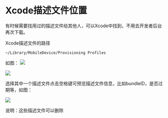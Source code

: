 # Xcode描述文件位置
有时候需要找用过的描述文件给其他人，可以Xcode中找到，不用去开发者后台再次下载。

Xcode描述文件的路径

`~/Library/MobileDevice/Provisioning Profiles`

如图：
![](https://cdn7a.y523.com/images/blog/images/xcode1.jpeg)

![](https://cdn7a.y523.com/images/blog/images/xcode2.jpeg)

选择其中一个描述文件点击空格键可预览描述文件信息，比如bundleID，是否过期等，如图：

![](https://cdn7a.y523.com/images/blog/images/xcode3.jpeg)

说明：这些描述文件可以删除
